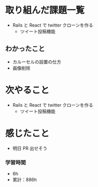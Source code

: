 # 取り組んだ課題一覧

- Rails と React で twitter クローンを作る
  - ツイート投稿機能

## わかったこと

- カルーセルの設置の仕方
- 画像削除

# 次やること

- Rails と React で twitter クローンを作る
  - ツイート投稿機能

# 感じたこと

- 明日 PR 出せそう

### 学習時間

- 6h
- 累計：886h
